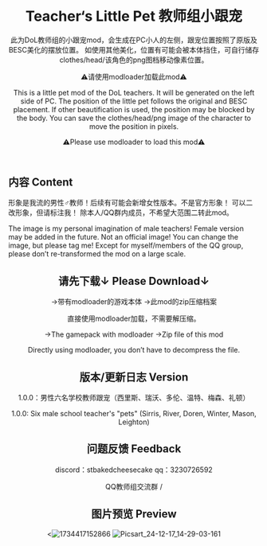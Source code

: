 <header>

# Teacher‘s Little Pet 教师组小跟宠

此为DoL教师组的小跟宠mod，会生成在PC小人的左侧，跟宠位置按照了原版及BESC美化的摆放位置。
如使用其他美化，位置有可能会被本体挡住，可自行储存clothes/head/该角色的png图档移动像素位置。

⚠️请使用modloader加载此mod⚠️

This is a little pet mod of the DoL teachers.
It will be generated on the left side of PC.
The position of the little pet follows the original and BESC placement.
If other beautification is used, the position may be blocked by the body.
You can save the clothes/head/png image of the character to move the position in pixels.

⚠️Please use modloader to load this mod⚠️

</header>

## 内容 Content

形象是我流的男性♂教师！后续有可能会新增女性版本。不是官方形象！
可以二改形象，但请标注我！
除本人/QQ群内成员，不希望大范围二转此mod。

The image is my personal imagination of male teachers! 
Female version may be added in the future. Not an official image!
You can change the image, but please tag me! 
Except for myself/members of the QQ group, please don’t re-transformed the mod on a large scale.

<header>

## 请先下载↓ Please Download↓

→带有modloader的游戏本体
→此mod的zip压缩档案

直接使用modloader加载，不需要解压缩。

→The gamepack with modloader 
→Zip file of this mod

Directly using modloader, you don’t have to decompress the file.

<header>

## 版本/更新日志 Version

1.0.0：男性六名学校教师跟宠（西里斯、瑞沃、多伦、温特、梅森、礼顿）

1.0.0: Six male school teacher's "pets" (Sirris, River, Doren, Winter, Mason, Leighton)

<header>

## 问题反馈 Feedback

discord：stbakedcheesecake
qq：3230726592

<header>

QQ教师组交流群
/

<header>

## 图片预览 Preview

<![1734417152866](https://github.com/user-attachments/assets/91b74140-effa-4627-bc57-5a1f7b56eee5)
![Picsart_24-12-17_14-29-03-161](https://github.com/user-attachments/assets/b0d70110-ea48-4f29-96bd-056579be0f06)
>
